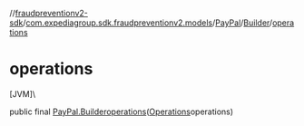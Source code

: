 //[fraudpreventionv2-sdk](../../../../index.md)/[com.expediagroup.sdk.fraudpreventionv2.models](../../index.md)/[PayPal](../index.md)/[Builder](index.md)/[operations](operations.md)

# operations

[JVM]\

public final [PayPal.Builder](index.md)[operations](operations.md)([Operations](../../-operations/index.md)operations)
